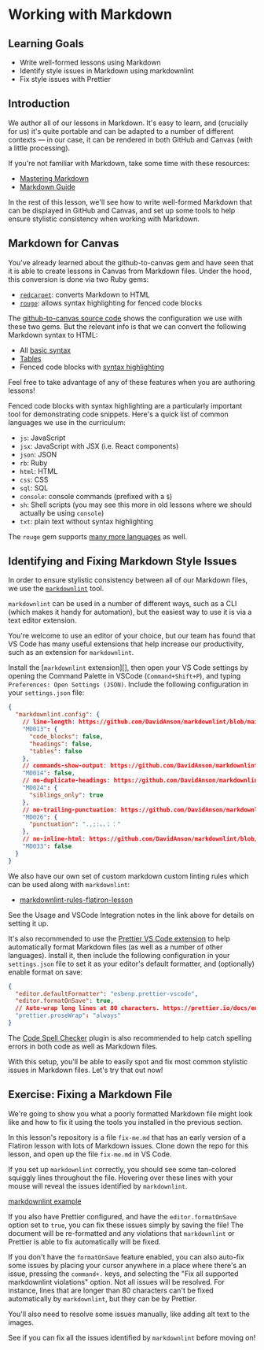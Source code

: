 # Working with Markdown

## Learning Goals

- Write well-formed lessons using Markdown
- Identify style issues in Markdown using markdownlint
- Fix style issues with Prettier

## Introduction

We author all of our lessons in Markdown. It's easy to learn, and (crucially for
us) it's quite portable and can be adapted to a number of different contexts
— in our case, it can be rendered in both GitHub and Canvas (with a little
processing).

If you're not familiar with Markdown, take some time with these resources:

- [Mastering Markdown](https://masteringmarkdown.com/)
- [Markdown Guide](https://www.markdownguide.org/getting-started/)

In the rest of this lesson, we'll see how to write well-formed Markdown that can
be displayed in GitHub and Canvas, and set up some tools to help ensure
stylistic consistency when working with Markdown.

## Markdown for Canvas

You've already learned about the github-to-canvas gem and have seen that it is
able to create lessons in Canvas from Markdown files. Under the hood, this
conversion is done via two Ruby gems:

- [`redcarpet`](https://github.com/vmg/redcarpet): converts Markdown to HTML
- [`rouge`](https://github.com/rouge-ruby/rouge): allows syntax highlighting for
  fenced code blocks

The [github-to-canvas source code][conversion code] shows the configuration we
use with these two gems. But the relevant info is that we can convert the
following Markdown syntax to HTML:

- All [basic syntax][basic syntax]
- [Tables][tables]
- Fenced code blocks with [syntax highlighting][syntax highlighting]

Feel free to take advantage of any of these features when you are authoring
lessons!

Fenced code blocks with syntax highlighting are a particularly important tool
for demonstrating code snippets. Here's a quick list of common languages we use
in the curriculum:

- `js`: JavaScript
- `jsx`: JavaScript with JSX (i.e. React components)
- `json`: JSON
- `rb`: Ruby
- `html`: HTML
- `css`: CSS
- `sql`: SQL
- `console`: console commands (prefixed with a `$`)
- `sh`: Shell scripts (you may see this more in old lessons where we should
  actually be using `console`)
- `txt`: plain text without syntax highlighting

The `rouge` gem supports [many more languages][languages] as well.

## Identifying and Fixing Markdown Style Issues

In order to ensure stylistic consistency between all of our Markdown files, we
use the [`markdownlint`][markdownlint] tool.

`markdownlint` can be used in a number of different ways, such as a CLI (which
makes it handy for automation), but the easiest way to use it is via a text
editor extension.

You're welcome to use an editor of your choice, but our team has found that VS
Code has many useful extensions that help increase our productivity, such as an
extension for `markdownlint`.

Install the [`markdownlint` extension][], then open your VS Code settings by
opening the Command Palette in VSCode (`Command+Shift+P`), and typing
`Preferences: Open Settings (JSON)`. Include the following configuration in your
`settings.json` file:

```json
{
  "markdownlint.config": {
    // line-length: https://github.com/DavidAnson/markdownlint/blob/main/doc/Rules.md#md013
    "MD013": {
      "code_blocks": false,
      "headings": false,
      "tables": false
    },
    // commands-show-output: https://github.com/DavidAnson/markdownlint/blob/main/doc/Rules.md#md014
    "MD014": false,
    // no-duplicate-headings: https://github.com/DavidAnson/markdownlint/blob/main/doc/Rules.md#md024
    "MD024": {
      "siblings_only": true
    },
    // no-trailing-punctuation: https://github.com/DavidAnson/markdownlint/blob/main/doc/Rules.md#md026
    "MD026": {
      "punctuation": ".,;:。，；："
    },
    // no-inline-html: https://github.com/DavidAnson/markdownlint/blob/main/doc/Rules.md#md026
    "MD033": false
  }
}
```

We also have our own set of custom markdown custom linting rules which can be
used along with `markdownlint`:

- [markdownlint-rules-flatiron-lesson][]

See the Usage and VSCode Integration notes in the link above for details on
setting it up.

It's also recommended to use the [Prettier VS Code extension][prettier] to help
automatically format Markdown files (as well as a number of other languages).
Install it, then include the following configuration in your `settings.json`
file to set it as your editor's default formatter, and (optionally) enable
format on save:

```json
{
  "editor.defaultFormatter": "esbenp.prettier-vscode",
  "editor.formatOnSave": true,
  // Auto-wrap long lines at 80 characters. https://prettier.io/docs/en/options.html#prose-wrap
  "prettier.proseWrap": "always"
}
```

The [Code Spell Checker][code spell checker] plugin is also recommended to help
catch spelling errors in both code as well as Markdown files.

With this setup, you'll be able to easily spot and fix most common stylistic
issues in Markdown files. Let's try that out now!

## Exercise: Fixing a Markdown File

We're going to show you what a poorly formatted Markdown file might look like
and how to fix it using the tools you installed in the previous section.

In this lesson's repository is a file `fix-me.md` that has an early version of a
Flatiron lesson with lots of Markdown issues. Clone down the repo for this
lesson, and open up the file `fix-me.md` in VS Code.

If you set up `markdownlint` correctly, you should see some tan-colored squiggly
lines throughout the file. Hovering over these lines with your mouse will reveal
the issues identified by `markdownlint`.

[markdownlint example](https://curriculum-content.s3.amazonaws.com/curriculum-training/markdown/markdownlint.png)

If you also have Prettier configured, and have the `editor.formatOnSave` option
set to `true`, you can fix these issues simply by saving the file! The document
will be re-formatted and any violations that `markdownlint` or Prettier is able
to fix automatically will be fixed.

If you don't have the `formatOnSave` feature enabled, you can also auto-fix some
issues by placing your cursor anywhere in a place where there's an issue,
pressing the `command+.` keys, and selecting the "Fix all supported markdownlint
violations" option. Not all issues will be resolved. For instance, lines that
are longer than 80 characters can't be fixed automatically by `markdownlint`,
but they can be by Prettier.

You'll also need to resolve some issues manually, like adding alt text to the
images.

See if you can fix all the issues identified by `markdownlint` before moving on!

[conversion code]:
  https://github.com/learn-co-curriculum/github-to-canvas/blob/master/lib/github-to-canvas/repository_converter.rb#L30-L41
[basic syntax]: https://www.markdownguide.org/basic-syntax/
[tables]: https://www.markdownguide.org/extended-syntax/#tables
[syntax highlighting]:
  https://www.markdownguide.org/extended-syntax/#syntax-highlighting
[languages]: https://github.com/rouge-ruby/rouge/blob/master/docs/Languages.md
[markdownlint]: https://github.com/DavidAnson/markdownlint
[markdownlint extension]:
  https://marketplace.visualstudio.com/items?itemName=DavidAnson.vscode-markdownlint
[markdownlint-rules-flatiron-lesson]:
  https://github.com/learn-co-curriculum/markdownlint-rules-flatiron-lesson
[prettier]:
  https://marketplace.visualstudio.com/items?itemName=esbenp.prettier-vscode
[code spell checker]:
  https://marketplace.visualstudio.com/items?itemName=streetsidesoftware.code-spell-checker
